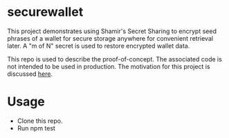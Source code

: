 # securewallet

This project demonstrates using Shamir's Secret Sharing to encrypt seed phrases of a wallet
for secure storage anywhere for convenient retrieval later. A "m of N" secret
is used to restore encrypted wallet data.

This repo is used to describe the proof-of-concept. The associated code is not
intended to be used in production. The motivation for this project is discussed [here](https://docs.google.com/document/d/1xstHF7hfdSWlj7rIBmAc45TpOW068caE6w3hWqSOslA/edit?usp=sharing).

# Usage

- Clone this repo.
- Run npm test
